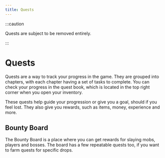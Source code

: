 ```yaml
---
title: Quests
---
```

:::caution

Quests are subject to be removed entirely.

:::
# Quests
Quests are a way to track your progress in the game. They are grouped into chapters, with each chapter having a set of tasks to complete. You can check your progress in the quest book, which is located in the top right corner when you open your inventory.

These quests help guide your progression or give you a goal, should if you feel lost. They also give you rewards, such as items, money, experience and more.

## Bounty Board

The Bounty Board is a place where you can get rewards for slaying mobs, players and bosses. The board has a few repeatable quests too, if you want to farm quests for specific drops.
